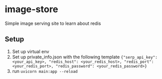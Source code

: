 # image-store

Simple image serving site to learn about redis

## Setup

1. Set up virtual env
2. Set up private_info.json with the following template `{"serp_api_key": <your_api_key>, "redis_host": <your_redis_host>, "redis_port": <your_redis_port>, "redis_password": <your_redis_password>}`
3. run `uvicorn main:app --reload`
